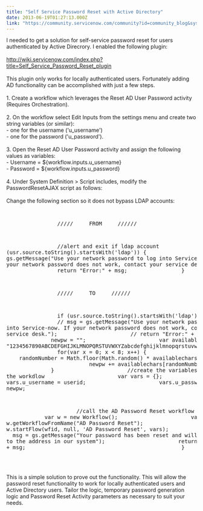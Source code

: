 ```yaml
---
title: "Self Service Password Reset with Active Directory"
date: 2013-06-19T01:27:13.000Z
link: "https://community.servicenow.com/community?id=community_blog&sys_id=db4da229dbd0dbc01dcaf3231f96196c"
---
```

<p>I needed to get a solution for self-service password reset for users authenticated by Active Direcrory. I enabled the following plugin:<br/><br/><a title="k-external-small" class="jive-link-external-small" href="http://wiki.servicenow.com/index.php?title=Self_Service_Password_Reset_plugin" rel="nofollow" target="_blank">http://wiki.servicenow.com/index.php?title=Self_Service_Password_Reset_plugin</a><br/><br/>This plugin only works for locally authenticated users. Fortunately adding AD functionality can be accomplished with just a few steps.<br/><br/>1. Create a workflow which leverages the Reset AD User Password activity (Requires Orchestration).<br/><br/>2. On the workflow select Edit Inputs from the settings menu and create two string variables (or similar): <br/> - one for the username ('u_username')<br/> - one for the password ('u_password').<br/><br/>3. Open the Reset AD User Password activity and assign the following values as variables:<br/> - Username = ${workflow.inputs.u_username}<br/> - Password = ${workflow.inputs.u_password}<br/><br/>4. Under System Definition &gt; Script includes, modify the PasswordResetAJAX script as follows:<br/><br/>Change the following section so it does not bypass LDAP accounts:<br/></p><pre class="plain" name="code">

                 /////     FROM     //////

                 //alert and exit if ldap account
                 if (usr.source.toString().startsWith('ldap')) {
                       msg = gs.getMessage("Use your network password to log into Service-now. If your network password does not work, contact your service desk.");
                       return "Error:" + msg;
                 }

                 /////     TO     //////

                 if (usr.source.toString().startsWith('ldap')) {
                       // msg = gs.getMessage("Use your network password to log into Service-now. If your network password does not work, contact your service desk.");
                       // return "Error:" + msg;
                       newpw = "";
                       var availablechars = "1234567890ABCDEFGHIJKLMNOPQRSTUVWXYZabcdefghijklmnopqrstuvwxyz";
                       for(var x = 0; x &lt; 8; x++) {
                             randomNumber = Math.floor(Math.random() * availablechars.length);
                             newpw += availablechars[randomNumber];
                       }
                       //create the variables for calling the workdlow
                       var vars = {};
                       vars.u_username = userid;
                       vars.u_password = newpw;

                       //call the AD Password Reset workflow
                       var w = new Workflow();
                       var wfid = w.getWorkflowFromName("AD Password Reset");
                       w.startFlow(wfid, null, 'AD Password Reset', vars);
                       msg = gs.getMessage("Your password has been reset and will be emailed to the address in our system");
                       return "Success:" + msg;                                 
                 }
</pre><div style="display:none;"> </div><br/><br/><span>This is a simple solution to prove out the functionality. This will allow the password reset functionality to work for locally authenticated users and Active Directory users. Tailor the logic, temporary password generation logic and Password Reset Activity parameters as necessary to suit your needs.</span>
